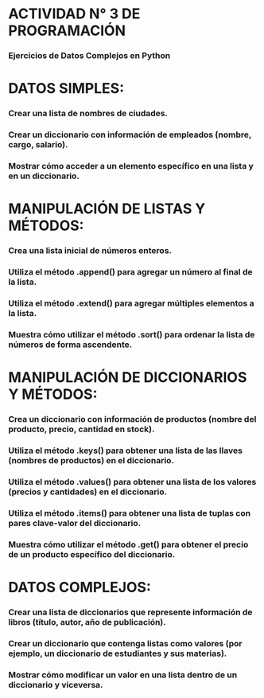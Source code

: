  # ACTIVIDAD N° 3 DE PROGRAMACIÓN
 ### Ejercicios de Datos Complejos en Python
# DATOS SIMPLES:
### Crear una lista de nombres de ciudades.
### Crear un diccionario con información de empleados (nombre, cargo, salario).
### Mostrar cómo acceder a un elemento específico en una lista y en un diccionario.
# MANIPULACIÓN DE LISTAS Y MÉTODOS:
### Crea una lista inicial de números enteros.
### Utiliza el método .append() para agregar un número al final de la lista.
### Utiliza el método .extend() para agregar múltiples elementos a la lista.
### Muestra cómo utilizar el método .sort() para ordenar la lista de números de forma ascendente.
# MANIPULACIÓN DE DICCIONARIOS Y MÉTODOS:
### Crea un diccionario con información de productos (nombre del producto, precio, cantidad en stock).
### Utiliza el método .keys() para obtener una lista de las llaves (nombres de productos) en el diccionario.
### Utiliza el método .values() para obtener una lista de los valores (precios y cantidades) en el diccionario.
### Utiliza el método .items() para obtener una lista de tuplas con pares clave-valor del diccionario.
### Muestra cómo utilizar el método .get() para obtener el precio de un producto específico del diccionario.
# DATOS COMPLEJOS:
### Crear una lista de diccionarios que represente información de libros (título, autor, año de publicación).
### Crear un diccionario que contenga listas como valores (por ejemplo, un diccionario de estudiantes y sus materias).
### Mostrar cómo modificar un valor en una lista dentro de un diccionario y viceversa.
